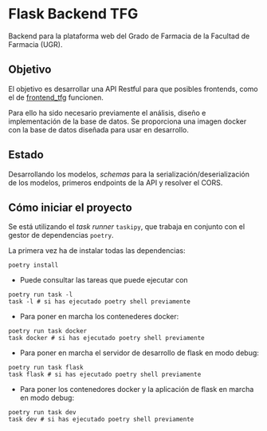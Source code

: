 # Flask Backend TFG

Backend para la plataforma web del Grado de Farmacia de la Facultad de Farmacia (UGR).

## Objetivo

El objetivo es desarrollar una API Restful para que posibles frontends, como el de
[frontend_tfg](https://github.com/JoseCarlosPPK/frontend_tfg) funcionen.

Para ello ha sido necesario previamente el análisis, diseño e implementación de la base de datos. Se proporciona una imagen docker con la base de datos diseñada para usar en desarrollo.

## Estado

Desarrollando los modelos, _schemas_ para la serialización/deserialización de los modelos, primeros
endpoints de la API y resolver el CORS.

## Cómo iniciar el proyecto

Se está utilizando el _task runner_ `taskipy`, que trabaja en conjunto con el gestor de dependencias `poetry`.

La primera vez ha de instalar todas las dependencias:

```
poetry install
```

-  Puede consultar las tareas que puede ejecutar con

```
poetry run task -l
task -l # si has ejecutado poetry shell previamente
```

-  Para poner en marcha los contenederes docker:

```
poetry run task docker
task docker # si has ejecutado poetry shell previamente
```

-  Para poner en marcha el servidor de desarrollo de flask en modo debug:

```
poetry run task flask
task flask # si has ejecutado poetry shell previamente
```

-  Para poner los contenedores docker y la aplicación de flask en marcha en modo debug:

```
poetry run task dev
task dev # si has ejecutado poetry shell previamente
```

